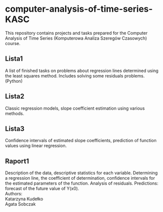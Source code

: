 # computer-analysis-of-time-series-KASC
This repository contains projects and tasks prepared for the Computer Analysis of Time Series (Komputerowa Analiza Szeregów Czasowych) course.

## Lista1
A list of finished tasks on problems about regression lines determined using the least squares method. Includes solving some residuals problems. (Python)

## Lista2
Classic regression models, slope coefficient estimation using various methods.

## Lista3
Confidence intervals of estimated slope coefficients, prediction of function values ​​using linear regression.



## Raport1
Description of the data, descriptive statistics for each variable. Determining a regression line, the coefficient of determination, confidence intervals for the estimated parameters of the function. Analysis of residuals. Predictions: forecast of the future value of Y(x0).\
Authors:\
Katarzyna Kudełko\
Agata Sobczak
